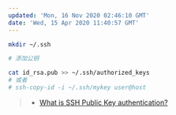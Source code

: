```yaml
---
updated: 'Mon, 16 Nov 2020 02:46:10 GMT'
date: 'Wed, 15 Apr 2020 11:40:57 GMT'
---
```


```bash
mkdir ~/.ssh

# 添加公钥

cat id_rsa.pub >> ~/.ssh/authorized_keys
# 或者
# ssh-copy-id -i ~/.ssh/mykey user@host
```

> -   [What is SSH Public Key authentication?](https://www.ssh.com/ssh/public-key-authentication)

